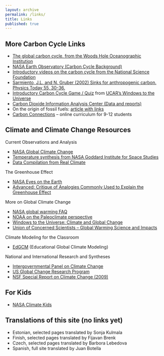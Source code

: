 ```yaml
---
layout: archive
permalink: /links/
title: Links
published: true
---
```



## More Carbon Cycle Links

- [The global carbon cycle, from the Woods Hole Oceanographic Institution](http://www.whoi.edu/feature/carboncycle/)
- [NASA Earth Observatory (Carbon Cycle Background)](http://earthobservatory.nasa.gov/Features/CarbonCycle/)
- [Introductory videos on the carbon cycle from the National Science Foundation](http://www.nsf.gov/news/special_reports/degree/carbon.jsp)
- [Sarmiento, J.L. and N. Gruber (2002) Sinks for anthropogenic carbon. Physics Today 55, 30-36.](http://physicstoday.scitation.org/doi/10.1063/1.1510279)
- [Introductory Carbon Cycle Game / Quiz](http://www.windows.ucar.edu/earth/climate/carbon_cycle.html) from [UCAR’s Windows to the Universe](http://www.windows.ucar.edu/)
- [Carbon Dioxide Information Analysis Center (Data and reports)](http://cdiac.ornl.gov/)
- On the origin of fossil fuels: [article with links](http://krilloil.com/oil-not-exactly-dead-dinosaurs.html)
- [Carbon Connections](http://carbonconnections.bscs.org/) – online curriculum for 9-12 students


## Climate and Climate Change Resources

Current Observations and Analysis

- [NASA Global Climate Change](http://climate.nasa.gov/)
- [Temperature synthesis from NASA Goddard Institute for Space Studies](http://data.giss.nasa.gov/gistemp/)
- [Data Compilation from Real Climate](http://www.realclimate.org/index.php/data-sources/)


The Greenhouse Effect

- [NASA Eyes on the Earth](http://climate.nasa.gov/causes/)
- [Advanced: Critique of Analogies Commonly Used to Explain the Greenhouse Effect](http://www.ems.psu.edu/%7Efraser/Bad/BadGreenhouse.html)


More on Global Climate Change

- [NASA global warming FAQ](https://climate.nasa.gov/faq/)
- [NOAA on the Paleoclimate perspective](http://www.ncdc.noaa.gov/paleo/globalwarming/home.html)
- [Windows to the Universe: Climate and Global Change](http://www.windows2universe.org/earth/climate/climate.html)
- [Union of Concerned Scientists – Global Warming Science and Impacts](http://www.ncdc.noaa.gov/paleo/globalwarming/home.html)


Climate Modeling for the Classroom

- [EdGCM](http://edgcm.columbia.edu/) (Educational Global Climate Modeling)


National and International Research and Syntheses

- [Intergovernmental Panel on Climate Change](http://www.ipcc.ch/)
- [US Global Change Research Program](http://www.globalchange.gov/)
- [NSF Special Report on Climate Change (2009)](http://www.nsf.gov/news/special_reports/climate/)


## For Kids

- [NASA Climate Kids](http://climatekids.nasa.gov/)


## Translations of this site (no links yet)

- Estonian, selected pages translated by Sonja Kulmala
- Finish, selected pages translated by Fijavan Brenk
- Czech, selected pages translated by Barbora Lebedova
- Spanish, full site translated by Juan Botella

